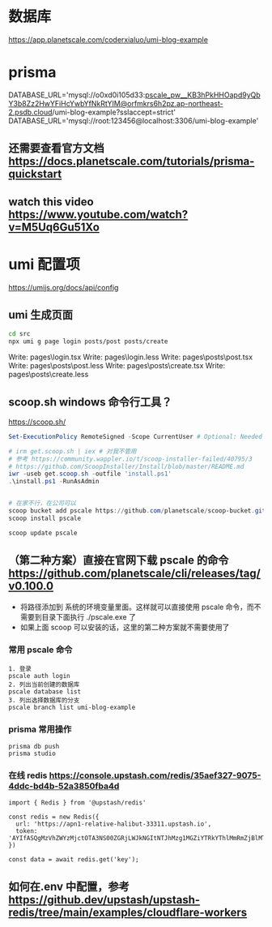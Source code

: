 # 数据库
https://app.planetscale.com/coderxialuo/umi-blog-example

# prisma
DATABASE_URL='mysql://o0xd0i105d33:pscale_pw__KB3hPkHHOapd9yQbY3b8Zz2HwYFiHcYwbYfNkRtYIM@orfmkrs6h2pz.ap-northeast-2.psdb.cloud/umi-blog-example?sslaccept=strict'
DATABASE_URL='mysql://root:123456@localhost:3306/umi-blog-example'

## 还需要查看官方文档 https://docs.planetscale.com/tutorials/prisma-quickstart
## watch this video https://www.youtube.com/watch?v=M5Uq6Gu51Xo

# umi 配置项
https://umijs.org/docs/api/config

## umi 生成页面
```bash
cd src
npx umi g page login posts/post posts/create 
```
Write: pages\login.tsx
Write: pages\login.less
Write: pages\posts\post.tsx
Write: pages\posts\post.less
Write: pages\posts\create.tsx
Write: pages\posts\create.less


## scoop.sh windows 命令行工具？
https://scoop.sh/
```powershell
Set-ExecutionPolicy RemoteSigned -Scope CurrentUser # Optional: Needed to run a remote script the first time

# irm get.scoop.sh | iex # 对我不管用
# 参考 https://community.wappler.io/t/scoop-installer-failed/40795/3
# https://github.com/ScoopInstaller/Install/blob/master/README.md
iwr -useb get.scoop.sh -outfile 'install.ps1'
.\install.ps1 -RunAsAdmin


# 在家不行，在公司可以
scoop bucket add pscale https://github.com/planetscale/scoop-bucket.git
scoop install pscale

scoop update pscale
```

## （第二种方案）直接在官网下载 pscale 的命令 https://github.com/planetscale/cli/releases/tag/v0.100.0

- 将路径添加到 系统的环境变量里面。这样就可以直接使用 pscale 命令，而不需要到目录下面执行 ./pscale.exe 了
- 如果上面 scoop 可以安装的话，这里的第二种方案就不需要使用了

### 常用 pscale 命令
```
1. 登录
pscale auth login
2. 列出当前创建的数据库
pscale database list
3. 列出选择数据库的分支 
pscale branch list umi-blog-example
```

### prisma 常用操作  
```
prisma db push
prisma studio
```          

### 在线 redis https://console.upstash.com/redis/35aef327-9075-4ddc-bd4b-52a3850fba4d
```
import { Redis } from '@upstash/redis'

const redis = new Redis({
  url: 'https://apn1-relative-halibut-33311.upstash.io',
  token: 'AYIfASQgMzVhZWYzMjctOTA3NS00ZGRjLWJkNGItNTJhMzg1MGZiYTRkYThlMmRmZjBlMTZjNGYwMThjODM5NzQwMDJmMmM2ZDc=',
})
   
const data = await redis.get('key');
```

## 如何在.env 中配置，参考 https://github.dev/upstash/upstash-redis/tree/main/examples/cloudflare-workers